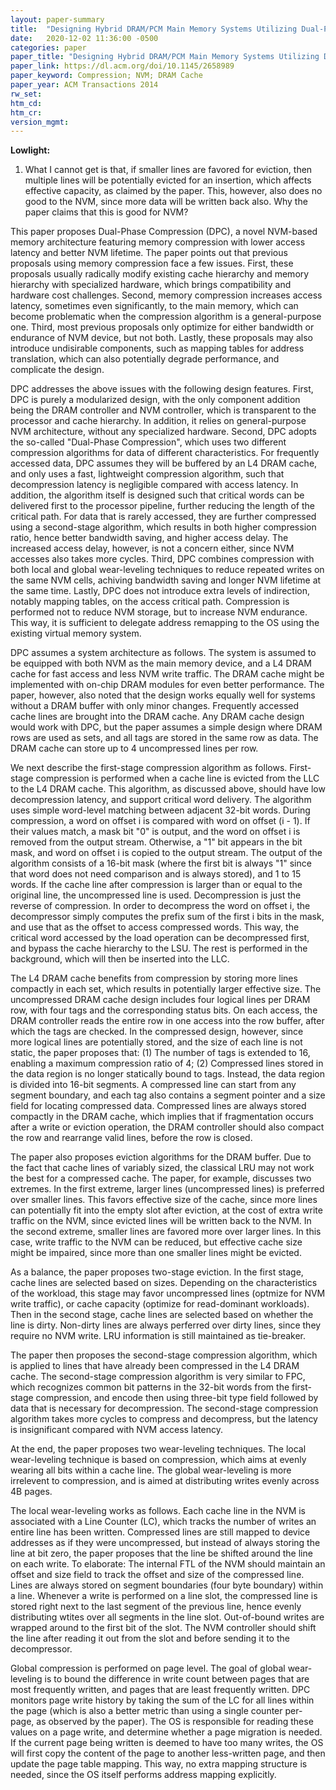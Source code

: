 ```yaml
---
layout: paper-summary
title:  "Designing Hybrid DRAM/PCM Main Memory Systems Utilizing Dual-Phase Compression"
date:   2020-12-02 11:36:00 -0500
categories: paper
paper_title: "Designing Hybrid DRAM/PCM Main Memory Systems Utilizing Dual-Phase Compression"
paper_link: https://dl.acm.org/doi/10.1145/2658989
paper_keyword: Compression; NVM; DRAM Cache
paper_year: ACM Transactions 2014
rw_set:
htm_cd:
htm_cr:
version_mgmt:
---
```


**Lowlight:**

1. What I cannot get is that, if smaller lines are favored for eviction, then multiple lines will be potentially
   evicted for an insertion, which affects effective capacity, as claimed by the paper. This, however, also does 
   no good to the NVM, since more data will be written back also. Why the paper claims that this is good for NVM?

This paper proposes Dual-Phase Compression (DPC), a novel NVM-based memory architecture featuring memory compression
with lower access latency and better NVM lifetime.
The paper points out that previous proposals using memory compression face a few issues. 
First, these proposals usually radically modify existing cache hierarchy and memory hierarchy with specialized hardware,
which brings compatibility and hardware cost challenges. 
Second, memory compression increases access latency, sometimes even significantly, to the main memory, which can become
problematic when the compression algorithm is a general-purpose one. 
Third, most previous proposals only optimize for either bandwidth or endurance of NVM device, but not both. 
Lastly, these proposals may also introduce undisirable components, such as mapping tables for address translation,
which can also potentially degrade performance, and complicate the design.

DPC addresses the above issues with the following design features. 
First, DPC is purely a modularized design, with the only component addition being the DRAM controller and NVM 
controller, which is transparent to the processor and cache hierarchy.
In addition, it relies on general-purpose NVM architecture, without any specialized hardware.
Second, DPC adopts the so-called "Dual-Phase Compression", which uses two different compression algorithms for 
data of different characteristics. For frequently accessed data, DPC assumes they will be buffered by an L4 DRAM
cache, and only uses a fast, lightweight compression algorithm, such that decompression latency is negligible
compared with access latency.
In addition, the algorithm itself is designed such that critical words can be delivered first to the processor
pipeline, further reducing the length of the critical path.
For data that is rarely accessed, they are further compressed using a second-stage algorithm, which results in
both higher compression ratio, hence better bandwidth saving, and higher access delay. The increased access delay, 
however, is not a concern either, since NVM accesses also takes more cycles.
Third, DPC combines compression with both local and global wear-leveling techniques to reduce repeated writes 
on the same NVM cells, achiving bandwidth saving and longer NVM lifetime at the same time.
Lastly, DPC does not introduce extra levels of indirection, notably mapping tables, on the access critical path.
Compression is performed not to reduce NVM storage, but to increase NVM endurance.
This way, it is sufficient to delegate address remapping to the OS using the existing virtual memory system.

DPC assumes a system architecture as follows. The system is assumed to be equipped with both NVM as the main memory
device, and a L4 DRAM cache for fast access and less NVM write traffic. The DRAM cache might be implemented with
on-chip DRAM modules for even better performance. The paper, however, also noted that the design works equally well
for systems without a DRAM buffer with only minor changes.
Frequently accessed cache lines are brought into the DRAM cache.
Any DRAM cache design would work with DPC, but the paper assumes a simple design where DRAM rows are used as sets,
and all tags are stored in the same row as data.
The DRAM cache can store up to 4 uncompressed lines per row.

We next describe the first-stage compression algorithm as follows. First-stage compression is performed when a cache
line is evicted from the LLC to the L4 DRAM cache. This algorithm, as discussed above, should have low decompression
latency, and support critical word delivery. The algorithm uses simple word-level matching between adjacent 32-bit 
words. During compression, a word on offset i is compared with word on offset (i - 1). If their values match, a mask
bit "0" is output, and the word on offset i is removed from the output stream. Otherwise, a "1" bit appears in the bit
mask, and word on offset i is copied to the output stream.
The output of the algorithm consists of a 16-bit mask (where the first bit is always "1" since that word does not need
comparison and is always stored), and 1 to 15 words. 
If the cache line after compression is larger than or equal to the original line, the uncompressed line is used.
Decompression is just the reverse of compression. In order to decompress the word on offset i, the decompressor 
simply computes the prefix sum of the first i bits in the mask, and use that as the offset to access compressed
words. This way, the critical word accessed by the load operation can be decompressed first, and bypass the cache
hierarchy to the LSU. The rest is performed in the background, which will then be inserted into the LLC.

The L4 DRAM cache benefits from compression by storing more lines compactly in each set, which results in potentially
larger effective size. The uncompressed DRAM cache design includes four logical lines per DRAM row, with four tags and
the corresponding status bits. On each access, the DRAM controller reads the entire row in one access into the row 
buffer, after which the tags are checked.
In the compressed design, however, since more logical lines are potentially stored, and the size of each line is 
not static, the paper proposes that: (1) The number of tags is extended to 16, enabling a maximum compression ratio
of 4; (2) Compressed lines stored in the data region is no longer statically bound to tags. Instead, the data region
is divided into 16-bit segments. A compressed line can start from any segment boundary, and each tag also contains a 
segment pointer and a size field for locating compressed data.
Compressed lines are always stored compactly in the DRAM cache, which implies that if fragmentation occurs after a
write or eviction operation, the DRAM controller should also compact the row and rearrange valid lines, before the 
row is closed.

The paper also proposes eviction algorithms for the DRAM buffer. Due to the fact that cache lines of variably sized,
the classical LRU may not work the best for a compressed cache. The paper, for example, discusses two extremes.
In the first extreme, larger lines (uncompressed lines) is preferred over smaller lines. This favors effective
size of the cache, since more lines can potentially fit into the empty slot after eviction, at the cost of extra 
write traffic on the NVM, since evicted lines will be written back to the NVM.
In the second extreme, smaller lines are favored more over larger lines. In this case, write traffic to the NVM can
be reduced, but effective cache size might be impaired, since more than one smaller lines might be evicted.

As a balance, the paper proposes two-stage eviction. In the first stage, cache lines are selected based on sizes.
Depending on the characteristics of the workload, this stage may favor uncompressed lines (optmize for NVM write 
traffic), or cache capacity (optimize for read-dominant workloads).
Then in the second stage, cache lines are selected based on whether the line is dirty. Non-dirty lines are always 
perferred over dirty lines, since they require no NVM write. 
LRU information is still maintained as tie-breaker.

The paper then proposes the second-stage compression algorithm, which is applied to lines that have already been
compressed in the L4 DRAM cache. The second-stage compression algorithm is very similar to FPC, which recognizes
common bit patterns in the 32-bit words from the first-stage compression, and encode then using three-bit
type field followed by data that is necessary for decompression. 
The second-stage compression algorithm takes more cycles to compress and decompress, but the latency is insignificant
compared with NVM access latency.

At the end, the paper proposes two wear-leveling techniques. The local wear-leveling technique is based on compression,
which aims at evenly wearing all bits within a cache line. The global wear-leveling is more irrelevent to compression,
and is aimed at distributing writes evenly across 4B pages.

The local wear-leveling works as follows. Each cache line in the NVM is associated with a Line Counter (LC), which 
tracks the number of writes an entire line has been written. Compressed lines are still mapped to device addresses 
as if they were uncompressed, but instead of always storing the line at bit zero, the paper proposes that the line be
shifted around the line on each write. To elaborate: The internal FTL of the NVM should maintain an offset and size 
field to track the offset and size of the compressed line. Lines are always stored on segment boundaries (four byte 
boundary) within a line. Whenever a write is performed on a line slot, the compressed line is stored right next to
the last segment of the previous line, hence evenly distributing wtites over all segments in the line slot.
Out-of-bound writes are wrapped around to the first bit of the slot. The NVM controller should shift the line after
reading it out from the slot and before sending it to the decompressor.

Global compression is performed on page level. The goal of global wear-leveling is to bound the difference in write
count between pages that are most frequently written, and pages that are least frequently written. DPC monitors page 
write history by taking the sum of the LC for all lines within the page (which is also a better metric than using 
a single counter per-page, as observed by the paper). The OS is responsible for reading these values on a page write,
and determine whether a page migration is needed. If the current page being written is deemed to have too many writes,
the OS will first copy the content of the page to another less-written page, and then update the page table mapping.
This way, no extra mapping structure is needed, since the OS itself performs address mapping explicitly.
